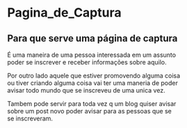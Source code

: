 # Pagina_de_Captura

## Para que serve uma página de captura

É uma maneira de uma pessoa interessada em um assunto  
poder se inscrever e receber informações sobre aquilo.

Por outro lado aquele que estiver promovendo alguma coisa  
ou tiver criando alguma coisa vai ter uma maneria de poder  
avisar todo mundo que se inscreveu de uma unica vez.

Tambem pode servir para toda vez q um blog quiser avisar  
sobre um post novo poder avisar para as pessoas que se  
se inscreveram.
